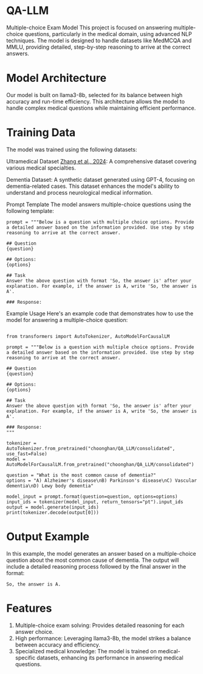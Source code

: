 # QA-LLM
Multiple-choice Exam Model
This project is focused on answering multiple-choice questions, particularly in the medical domain, using advanced NLP techniques. The model is designed to handle datasets like MedMCQA and MMLU, providing detailed, step-by-step reasoning to arrive at the correct answers.

# Model Architecture
Our model is built on llama3-8b, selected for its balance between high accuracy and run-time efficiency. This architecture allows the model to handle complex medical questions while maintaining efficient performance.

# Training Data
The model was trained using the following datasets:

Ultramedical Dataset [Zhang et al., 2024](https://github.com/TsinghuaC3I/UltraMedical): A comprehensive dataset covering various medical specialties.

Dementia Dataset: A synthetic dataset generated using GPT-4, focusing on dementia-related cases. This dataset enhances the model's ability to understand and process neurological medical information.

Prompt Template
The model answers multiple-choice questions using the following template:

```
prompt = """Below is a question with multiple choice options. Provide a detailed answer based on the information provided. Use step by step reasoning to arrive at the correct answer.

## Question
{question}

## Options:
{options}

## Task
Answer the above question with format 'So, the answer is' after your explanation. For example, if the answer is A, write 'So, the answer is A'.

### Response:
```

Example Usage
Here's an example code that demonstrates how to use the model for answering a multiple-choice question:

```

from transformers import AutoTokenizer, AutoModelForCausalLM

prompt = """Below is a question with multiple choice options. Provide a detailed answer based on the information provided. Use step by step reasoning to arrive at the correct answer.

## Question
{question}

## Options:
{options}

## Task
Answer the above question with format 'So, the answer is' after your explanation. For example, if the answer is A, write 'So, the answer is A'.

### Response:
"""

tokenizer = AutoTokenizer.from_pretrained("choonghan/QA_LLM/consolidated", use_fast=False)
model = AutoModelForCausalLM.from_pretrained("choonghan/QA_LLM/consolidated")

question = "What is the most common cause of dementia?"
options = "A) Alzheimer's disease\nB) Parkinson's disease\nC) Vascular dementia\nD) Lewy body dementia"

model_input = prompt.format(question=question, options=options)
input_ids = tokenizer(model_input, return_tensors="pt").input_ids
output = model.generate(input_ids)
print(tokenizer.decode(output[0]))
```


# Output Example

In this example, the model generates an answer based on a multiple-choice question about the most common cause of dementia. The output will include a detailed reasoning process followed by the final answer in the format:
```
So, the answer is A.
```


# Features
1. Multiple-choice exam solving: Provides detailed reasoning for each answer choice.
2. High performance: Leveraging llama3-8b, the model strikes a balance between accuracy and efficiency.
3. Specialized medical knowledge: The model is trained on medical-specific datasets, enhancing its performance in answering medical questions.

